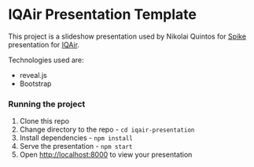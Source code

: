 # IQAir Presentation Template
This project is a slideshow presentation used by Nikolai Quintos for [Spike](https://www.visual-paradigm.com/scrum/what-is-scrum-spike/) presentation for [IQAir](https://www.iqair.com/us/).

Technologies used are:
- reveal.js
- Bootstrap

### Running the project
1. Clone this repo
2. Change directory to the repo - `cd iqair-presentation`
3. Install dependencies - `npm install`
4. Serve the presentation - `npm start`
5. Open [http://localhost:8000](http://localhost:8000) to view your presentation